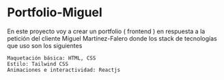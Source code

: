 # Portfolio-Miguel

En este proyecto voy a crear un portfolio ( frontend ) en respuesta a la petición del cliente Miguel Martínez-Falero donde los stack de tecnologías que uso son los siguientes

```
Maquetación básica: HTML, CSS
Estilo: Tailwind CSS
Animaciones e interactividad: Reactjs

```
